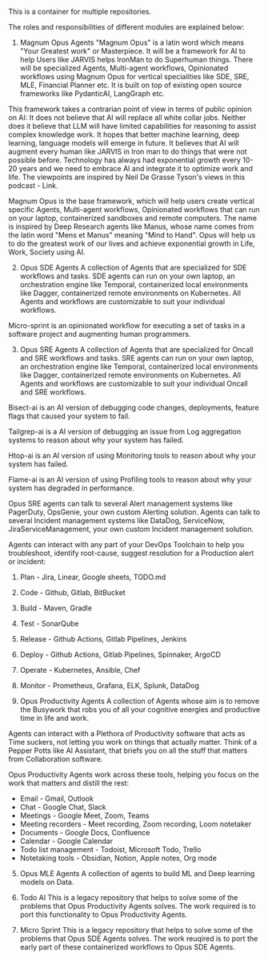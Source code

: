 This is a container for multiple repositories.

The roles and responsibilities of different modules are explained below:
1. Magnum Opus Agents
"Magnum Opus" is a latin word which means "Your Greatest work" or Masterpiece.
It will be a framework for AI to help Users like JARVIS helps IronMan to do Superhuman things.
There will be specialized Agents, Multi-agent workflows, Opinionated workflows using Magnum Opus for vertical specialities like SDE, SRE, MLE, Financial Planner etc. It is built on top of existing open source frameworks like PydanticAI, LangGraph etc.

This framework takes a contrarian point of view in terms of public opinion on AI:
It does not believe that AI will replace all white collar jobs. Neither does it believe that LLM will have limited capabilities for reasoning to assist complex knowledge work. It hopes that better machine learning, deep learning, language models will emerge in future.  It believes that AI will augment every human like JARVIS in Iron man to do things that were not possible before. Technology has always had exponential growth every 10-20 years and we need to embrace AI and integrate it to optimize work and life. The viewpoints are inspired by Neil De Grasse Tyson's views in this podcast - Link.

Magnum Opus is the base framework, which will help users create vertical specific Agents, Multi-agent workflows, Opinionated workflows that can run on your laptop, containerized sandboxes and remote computers. The name is inspired by Deep Research agents like Manus, whose name comes from the latin word "Mens et Manus" meaning "Mind to Hand". Opus will help us to do the greatest work of our lives and achieve exponential growth in Life, Work, Society using AI.

2. Opus SDE Agents
A collection of Agents that are specialized for SDE workflows and tasks. SDE agents can run on your own laptop, an orchestration engine like Temporal, containerized local environments like Dagger, containerized remote environments on Kubernetes. All Agents and workflows are customizable to suit your individual workflows.

Micro-sprint is an opinionated workflow for executing a set of tasks in a software project and augmenting human programmers.

3. Opus SRE Agents
A collection of Agents that are specialized for Oncall and SRE workflows and tasks. SRE agents can run on your own laptop, an orchestration engine like Temporal, containerized local environments like Dagger, containerized remote environments on Kubernetes. All Agents and workflows are customizable to suit your individual Oncall and SRE workflows.

Bisect-ai is an AI version of debugging code changes, deployments, feature flags that caused your system to fail.

Tailgrep-ai is a AI version of debugging an issue from Log aggregation systems to reason about why your system has failed.

Htop-ai is an AI version of using Monitoring tools to reason about why your system has failed.

Flame-ai is an AI version of using Profiling tools to reason about why your system has degraded in performance.

Opus SRE agents can talk to several Alert management systems like PagerDuty, OpsGenie, your own custom Alerting solution. Agents can talk to several Incident management systems like DataDog, ServiceNow, JiraServiceManagement, your own custom Incident management solution. 

Agents can interact with any part of your DevOps Toolchain to help you troubleshoot, identify root-cause, suggest resolution for a Production alert or incident:
1. Plan - Jira, Linear, Google sheets, TODO.md
2. Code - Github, Gitlab, BitBucket
3. Build - Maven, Gradle
4. Test - SonarQube
5. Release - Github Actions, Gitlab Pipelines, Jenkins
6. Deploy - Github Actions, Gitlab Pipelines, Spinnaker, ArgoCD
7. Operate - Kubernetes, Ansible, Chef
8. Monitor - Prometheus, Grafana, ELK, Splunk, DataDog

4. Opus Productivity Agents
A collection of Agents whose aim is to remove the Busywork that robs you of all your cognitive energies and productive time in life and work. 

Agents can interact with a Plethora of Productivity software that acts as Time suckers, not letting you work on things that actually matter. Think of a Pepper Potts like AI Assistant, that briefs you on all the stuff that matters from Collaboration software. 

Opus Productivity Agents work across these tools, helping you focus on the work that matters and distill the rest:
* Email - Gmail, Outlook
* Chat - Google Chat, Slack
* Meetings - Google Meet, Zoom, Teams
* Meeting recorders - Meet recording, Zoom recording, Loom notetaker
* Documents - Google Docs, Confluence
* Calendar - Google Calendar
* Todo list management - Todoist, Microsoft Todo, Trello
* Notetaking tools - Obsidian, Notion, Apple notes, Org mode

5. Opus MLE Agents
A collection of agents to build ML and Deep learning models on Data.

6. Todo AI
This is a legacy repository that helps to solve some of the problems that Opus Productivity Agents solves. The work required is to port this functionality to Opus Productivity Agents.

7. Micro Sprint
This is a legacy repository that helps to solve some of the problems that Opus SDE Agents solves. The work reuqired is to port the early part of these containerized workflows to Opus SDE Agents.